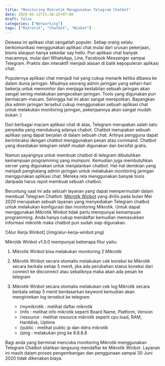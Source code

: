 ```yaml
---
title: "Monitoring Mikrotik Menggunakan Telegram Chatbot"
date: 2020-05-12T15:38:25+07:00
draft: false
categories: ["Networking"]
tags: ["Mikrotik", "Chatbot", "Winbot"]
---
```


Dewasa ini aplikasi chat sangatlah populer. Setiap orang selalu berkomunikasi menggunakan aplikasi chat mulai dari urusan pekerjaan, bisnis ataupun hanya sekedar say hello. Pun aplikasi chat banyak macamnya, mulai dari WhatsApp, Line, Facebook Messenger sampai Telegram. Praktis dan interaktif menjadi alasan di balik kepopuleran aplikasi chat.

Populernya aplikasi chat menjadi hal yang cukup menarik ketika dibawa ke dalam dunia jaringan. Misalnya seorang admin jaringan yang sehari-hari bekerja untuk memonitor dan menjaga kestabilan sebuah jaringan akan sangat sering melakukan pengecekan jaringan. Tools yang digunakan pun bermacam-macam. Sehingga hal ini akan sangat merepotkan. Bayangkan jika admin jaringan tersebut cukup menggunakan sebuah aplikasi chat untuk melakukan monitoring jaringan, pekerjaannya akan sangat mudah bukan :)

Dari berbagai macam aplikasi chat di atas, Telegram merupakan salah satu penyedia yang mendukung adanya chabot. Chatbot merupakan sebuah aplikasi yang dapat berjalan di dalam sebuah chat. Artinya pengguna dapat berinteraksi dengan chatbot menggunakan pesan atau command. Chatbot yang disediakan telegram relatif mudah digunakan dan bersifat gratis.

Namun sayangnya untuk membuat chatbot di telegram dibutuhkan kemampuan programming yang
mumpuni. Kemudian juga membutuhkan server yang digunakan untuk menjalankan chatbot.
Hal-hal demikian yang menjadi penghalang admin jaringan untuk melakukan monitoring
jaringan menggunakan aplikasi chat. Mereka rela menggunakan banyak tools daripada harus
repot membuat sebuah chatbot.

Beruntung saat ini ada sebuah layanan yang dapat mempermudah dalam membuat Telegram Chatbot. [Mikrotik Winbot](https://mikrotik-winbot.com) yang dirilis pada bulan Mei 2020 merupakan sebuah layanan yang menyediakan Telegram chatbot untuk melakukan konfigurasi dan monitoring Mikrotik. Untuk dapat menggunakan Mikrotik Winbot tidak perlu mempunyai kemampuan programming. Anda hanya cukup mendaftar kemudian memasukkan informasi mikrotik maka chatbot pun sudah siap digunakan.

![Alur Kerja Winbot] (/img/alur-kerja-winbot.png)

Mikrotik Winbot v1.0.0 mempunyai beberapa fitur yaitu:

1. Mikrotik Winbot bisa melakukan monitoring 2 Mikrotik
2. Mikrotik Winbot secara otomatis melakukan cek koneksi ke Mikrotik secara berkala setiap 5 menit, jika ada perubahan status koneksi dari connect ke disconnect atau sebaliknya maka akan ada pesan ke telegram
3. Mikrotik Winbot secara otomatis melakukan cek log Mikrotik secara berkala setiap 5 menit berdasarkan keyword kemudian akan mengirimkan log tersebut ke telegram

	- /mymikrotik : melihat daftar mikrotik
	- /info : melihat info mikrotik seperti Board Name, Platform, Version
	- /resource : melihat resource mikrotik seperti cpu load, RAM, Harddisk, Uptime
	- /public : melihat public ip dan ddns mikrotik
	- /ping : melakukan ping ke 8.8.8.8

Bagi anda yang berminat mencoba monitoring Mikrotik menggunakan Telegram Chatbot silahkan langsung mendaftar ke Mikrotik Winbot. Layanan ini masih dalam proses pengembangan dan penggunaan sampai 30 Juni 2020 tidak dikenakan biaya.
